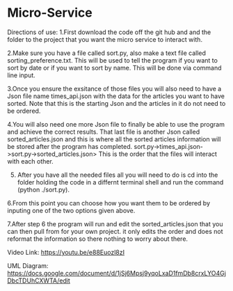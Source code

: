 # Micro-Service

Directions of use:
1.First download the code off the git hub and and the folder to the project that you want the micro service to interact with.

2.Make sure you have a file called sort.py, also make a text file called sorting_preference.txt. This will be used to tell the program if you want to sort by date or if you want to sort by name. This will be done via command line input.

3.Once you ensure the exsitance of those files you will also need to have a Json file name times_api.json with the data for the articles you want to have sorted. Note that this is the starting Json and the articles in it do not need to be ordered.

4.You will also need one more Json file to finally be able to use the program and achieve the correct results. That last file is another Json called sorted_articles.json and this is where all the sorted articles information will be stored after the program has completed.
<so it goes sorting_preference.txt->sort.py->times_api.json->sort.py->sorted_articles.json>
  This is the order that the files will interact with each other.

5. After you have all the needed files all you will need to do is cd into the folder holding the code in a differnt terminal shell and run the command (python ./sort.py).

6.From this point you can choose how you want them to be ordered by inputing one of the two options given above.

7.After step 6 the program will run and edit the sorted_articles.json that you can then pull from for your own project. it only edits the order and does not reformat the information so there nothing to worry about there.

Video Link: https://youtu.be/e88Euozl8zI

UML Diagram: https://docs.google.com/document/d/1jSj6Mpsj9yqoLxaD1fmDb8crxLYO4GjDbcTDUhCXWTA/edit

